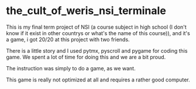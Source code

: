# the_cult_of_weris_nsi_terminale
This is my final term project of NSI (a course subject in high school (I don't know if it exist in other countrys or what's the name of this course)), and it's a game, i got 20/20 at this project with two friends.

There is a little story and I used pytmx, pyscroll and pygame for coding this game. We spent a lot of time for doing this and we are a bit proud.

The instruction was simply to do a game, as we want.

This game is really not optimized at all and requires a rather good computer.
